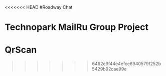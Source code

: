 <<<<<<< HEAD
#Roadway Chat

Technopark MailRu Group Project
=======
# QrScan
>>>>>>> 6462e9f44e4efce6940579f252b5429b92cae99e

